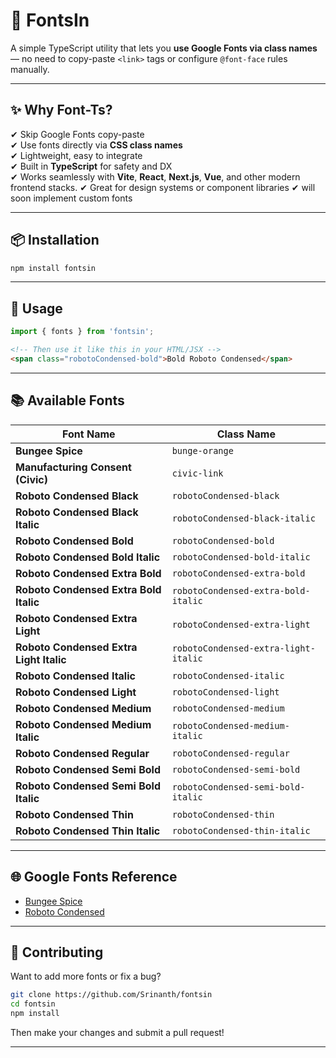 # 🎨 FontsIn

A simple TypeScript utility that lets you **use Google Fonts via class names** — no need to copy-paste `<link>` tags or configure `@font-face` rules manually.

---

## ✨ Why Font-Ts?

✔ Skip Google Fonts copy-paste  
✔ Use fonts directly via **CSS class names**  
✔ Lightweight, easy to integrate  
✔ Built in **TypeScript** for safety and DX  
✔ Works seamlessly with **Vite**, **React**, **Next.js**, **Vue**, and other modern frontend stacks.
✔ Great for design systems or component libraries
✔ will soon implement custom fonts

---


## 📦 Installation

```bash
npm install fontsin
```

---

## 🚀 Usage

```ts
import { fonts } from 'fontsin';

```

```html
<!-- Then use it like this in your HTML/JSX -->
<span class="robotoCondensed-bold">Bold Roboto Condensed</span>
```

---

## 📚 Available Fonts

| Font Name | Class Name |
|----------|------------|
| **Bungee Spice** | `bunge-orange` | 
| **Manufacturing Consent (Civic)** | `civic-link` | 
| **Roboto Condensed Black** | `robotoCondensed-black` | 
| **Roboto Condensed Black Italic** | `robotoCondensed-black-italic` | 
| **Roboto Condensed Bold** | `robotoCondensed-bold` |
| **Roboto Condensed Bold Italic** | `robotoCondensed-bold-italic` | 
| **Roboto Condensed Extra Bold** | `robotoCondensed-extra-bold` | 
| **Roboto Condensed Extra Bold Italic** | `robotoCondensed-extra-bold-italic` | 
| **Roboto Condensed Extra Light** | `robotoCondensed-extra-light` |
| **Roboto Condensed Extra Light Italic** | `robotoCondensed-extra-light-italic` | 
| **Roboto Condensed Italic** | `robotoCondensed-italic` |
| **Roboto Condensed Light** | `robotoCondensed-light` | 
| **Roboto Condensed Medium** | `robotoCondensed-medium` | 
| **Roboto Condensed Medium Italic** | `robotoCondensed-medium-italic` | 
| **Roboto Condensed Regular** | `robotoCondensed-regular` | 
| **Roboto Condensed Semi Bold** | `robotoCondensed-semi-bold` |
| **Roboto Condensed Semi Bold Italic** | `robotoCondensed-semi-bold-italic` | 
| **Roboto Condensed Thin** | `robotoCondensed-thin` |
| **Roboto Condensed Thin Italic** | `robotoCondensed-thin-italic` |
---

## 🌐 Google Fonts Reference

- [Bungee Spice](https://fonts.google.com/specimen/Bungee+Spice)
- [Roboto Condensed](https://fonts.google.com/specimen/Roboto+Condensed)
---

## 🙌 Contributing

Want to add more fonts or fix a bug?

```bash
git clone https://github.com/Srinanth/fontsin
cd fontsin
npm install
```

Then make your changes and submit a pull request!

---